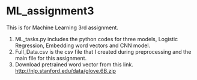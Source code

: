 # ML_assignment3
This is for Machine Learning 3rd assignment. <br /> 
1. ML_tasks.py includes the python codes for three models, Logistic Regression, Embedding word vectors and CNN model. <br />
2. Full_Data.csv is the csv file that I created during preprocessing and the main file for this assignment. <br />
3. Download pretrained word vector from this link. http://nlp.stanford.edu/data/glove.6B.zip <br />
